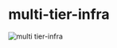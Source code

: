 # multi-tier-infra
![multi tier-infra](https://github.com/iqbalhakims/multi-tier-infra/assets/130216801/992e84da-6e62-4e60-b943-326362e90d60)
